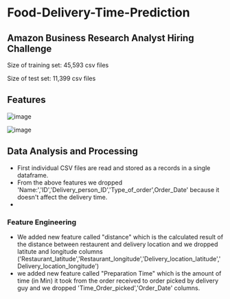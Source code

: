 # Food-Delivery-Time-Prediction

## Amazon Business Research Analyst Hiring Challenge

Size of training set: 45,593 csv files

Size of test set: 11,399 csv files

## Features
![image](https://user-images.githubusercontent.com/88038908/187479780-20168ca1-ce3f-4797-8fa8-a7beaa90573d.png)

![image](https://user-images.githubusercontent.com/88038908/187479962-46949afb-288f-4ada-9d00-7c924d19c87d.png)

## Data Analysis and Processing

- First individual CSV files are read and stored as a records in a single dataframe.
- From the above features we dropped 'Name:','ID','Delivery_person_ID','Type_of_order',Order_Date' because it doesn't affect the delivery time.
- 
### Feature Engineering
- We added new feature called "distance" which is the calculated result of the distance between restaurent and delivery location and we dropped latitute and longitude columns ('Restaurant_latitude','Restaurant_longitude','Delivery_location_latitude','Delivery_location_longitude')
- we added new feature called "Preparation Time" which is the amount of time (in Min) it took from the order received to order picked by delivery guy and we dropped 'Time_Order_picked','Order_Date' columns.
